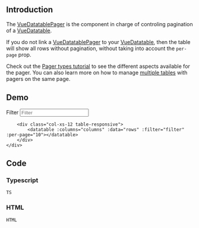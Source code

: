 ## Introduction

The [VueDatatablePager](../classes/vuedatatablepager.html) is the component in charge of controling pagination of a [VueDatatable](../classes/vuedatatable.html).

If you do not link a [VueDatatablePager](../classes/vuedatatablepager.html) to your [VueDatatable](../classes/vuedatatable.html), then the table will show all rows without pagination, without taking into account the `per-page` prop.

<div class="alert alert-info">
    <i class="fas fa-info-circle"></i>
    Check out the <a href="./pager-types.html">Pager types tutorial</a> to see the different aspects available for the pager. You can also learn more on how to manage <a href="./multiple-tables.html">multiple tables</a> with pagers on the same page.
</div>

## Demo

<div id="demo-app" style="max-height: 500px;overflow-y: auto;overflow-x: hidden;">
    <div class="row">
        <div class="col-xs-12 form-inline">
            <div class="form-group">
                <label for="filter" class="sr-only">Filter</label>
                <input type="text" class="form-control" v-model="filter" placeholder="Filter" @keydown="$event.stopImmediatePropagation()">
            </div>
        </div>
        
        <div class="col-xs-12 table-responsive">
            <datatable :columns="columns" :data="rows" :filter="filter" :per-page="10"></datatable>
        </div>
    </div>
</div>

## Code

### Typescript

```TS```

### HTML

```HTML```

<script src="{{relativeURLToRoot /assets/js/rows.js}}" defer></script>
<script id="deps"></script>
<script id="demo-script"></script>
